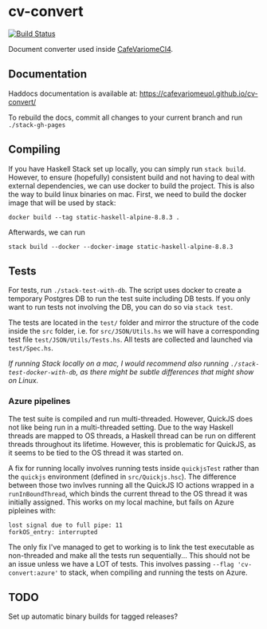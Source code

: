 # cv-convert
[![Build Status](https://dev.azure.com/sb911/cv-convert-haskell/_apis/build/status/CafeVariomeUoL.cv-convert?branchName=master)](https://dev.azure.com/sb911/cv-convert-haskell/_build/latest?definitionId=1&branchName=master)

Document converter used inside [CafeVariomeCI4](https://github.com/CafeVariomeUoL/CafeVariomeCI4). 

## Documentation
Haddocs documentation is available at: https://cafevariomeuol.github.io/cv-convert/

To rebuild the docs, commit all changes to your current branch and run `./stack-gh-pages` 


## Compiling

If you have Haskell Stack set up locally, you can simply run `stack build`. However, to ensure (hopefully) consistent build and not having to deal with external dependencies,
we can use docker to build the project. This is also the way to build linux binaries on mac. First, we need to build the docker image that will be used by stack:

```docker build --tag static-haskell-alpine-8.8.3 .```

Afterwards, we can run

```stack build --docker --docker-image static-haskell-alpine-8.8.3```

## Tests

For tests, run `./stack-test-with-db`. The script uses docker to create a temporary Postgres DB to run the test suite including DB tests. If you only want to run tests not involving the DB, you can do so via `stack test`.

The tests are located in the `test/` folder and mirror the structure of the code inside the `src` folder, i.e.
for `src/JSON/Utils.hs` we will have a corresponding test file `test/JSON/Utils/Tests.hs`. All tests are collected and launched via `test/Spec.hs`.

*If running Stack locally on a mac, I would recommend also running `./stack-test-docker-with-db`, as there might be subtle differences that might show on Linux.*

### Azure pipelines

The test suite is compiled and run multi-threaded. However, QuickJS does not like being run in a multi-threaded setting. Due to the way Haskell threads are mapped to OS threads,
a Haskell thread can be run on different threads throughout its lifetime. However, this is problematic for QuickJS, as it seems to be tied to the OS thread it was started on.

A fix for running locally involves running tests inside `quickjsTest` rather than the `quickjs` environment (defined in `src/Quickjs.hsc`). The difference between those two invlves running all the QuickJS IO actions wrapped in a `runInBoundThread`, which binds the current thread to the OS thread it was initially assigned. This works on my local machine, but fails on Azure pipleines with:

```
lost signal due to full pipe: 11
forkOS_entry: interrupted
```

The only fix I've managed to get to working is to link the test executable as non-threaded and make all the tests run sequentially... 
This should not be an issue unless we have a LOT of tests. This involves passing `--flag 'cv-convert:azure'` to stack, when compiling and running the tests on Azure.

## TODO

Set up automatic binary builds for tagged releases?
